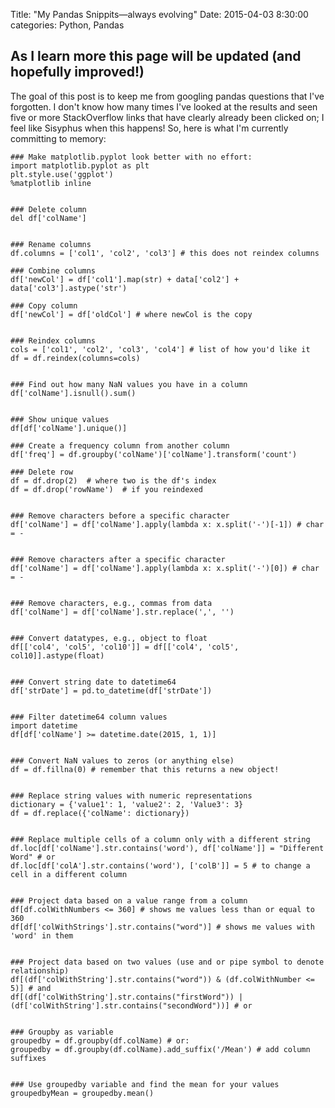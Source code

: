 Title:  "My Pandas Snippits&#8212;always evolving"
Date:   2015-04-03 8:30:00
categories: Python, Pandas

## As I learn more this page will be updated (and hopefully improved!)

The goal of this post is to keep me from googling pandas questions
that I've forgotten.  I don't know how many times I've looked at the results
and seen five or more StackOverflow links that have clearly already been
clicked on; I feel like Sisyphus when this happens!  So, here is what I'm
currently committing to memory:

```
### Make matplotlib.pyplot look better with no effort:
import matplotlib.pyplot as plt
plt.style.use('ggplot')
%matplotlib inline


### Delete column
del df['colName']


### Rename columns
df.columns = ['col1', 'col2', 'col3'] # this does not reindex columns

### Combine columns
df['newCol'] = df['col1'].map(str) + data['col2'] + data['col3'].astype('str')

### Copy column
df['newCol'] = df['oldCol'] # where newCol is the copy


### Reindex columns
cols = ['col1', 'col2', 'col3', 'col4'] # list of how you'd like it
df = df.reindex(columns=cols)


### Find out how many NaN values you have in a column
df['colName'].isnull().sum()


### Show unique values
df[df['colName'].unique()]

### Create a frequency column from another column
df['freq'] = df.groupby('colName')['colName'].transform('count')

### Delete row
df = df.drop(2)  # where two is the df's index
df = df.drop('rowName')  # if you reindexed


### Remove characters before a specific character
df['colName'] = df['colName'].apply(lambda x: x.split('-')[-1]) # char = -


### Remove characters after a specific character
df['colName'] = df['colName'].apply(lambda x: x.split('-')[0]) # char = -


### Remove characters, e.g., commas from data
df['colName'] = df['colName'].str.replace(',', '')


### Convert datatypes, e.g., object to float
df[['col4', 'col5', 'col10']] = df[['col4', 'col5', col10]].astype(float)


### Convert string date to datetime64
df['strDate'] = pd.to_datetime(df['strDate'])


### Filter datetime64 column values
import datetime
df[df['colName'] >= datetime.date(2015, 1, 1)]


### Convert NaN values to zeros (or anything else)
df = df.fillna(0) # remember that this returns a new object!


### Replace string values with numeric representations
dictionary = {'value1': 1, 'value2': 2, 'Value3': 3}
df = df.replace({'colName': dictionary})


### Replace multiple cells of a column only with a different string
df.loc[df['colName'].str.contains('word'), df['colName']] = "Different Word" # or
df.loc[df['colA'].str.contains('word'), ['colB']] = 5 # to change a cell in a different column


### Project data based on a value range from a column
df[df.colWithNumbers <= 360] # shows me values less than or equal to 360
df[df['colWithStrings'].str.contains("word")] # shows me values with 'word' in them


### Project data based on two values (use and or pipe symbol to denote relationship)
df[(df['colWithString'].str.contains("word")) & (df.colWithNumber <= 5)] # and
df[(df['colWithString'].str.contains("firstWord")) | (df['colWithString'].str.contains("secondWord"))] # or


### Groupby as variable
groupedby = df.groupby(df.colName) # or:
groupedby = df.groupby(df.colName).add_suffix('/Mean') # add column suffixes


### Use groupedby variable and find the mean for your values
groupedbyMean = groupedby.mean()
```
